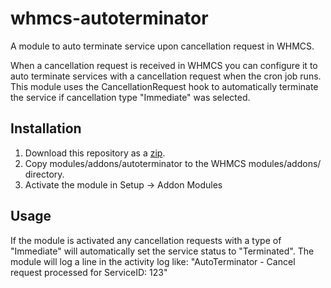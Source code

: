 # whmcs-autoterminator
A module to auto terminate service upon cancellation request in WHMCS.

When a cancellation request is received in WHMCS you can configure it to auto terminate services with a cancellation request when the cron job runs.  This module uses the CancellationRequest hook to automatically terminate the service if cancellation type "Immediate" was selected.

## Installation
1. Download this repository as a [zip](https://github.com/patrickhampson/whmcs-autoterminator/archive/master.zip).
2. Copy modules/addons/autoterminator to the WHMCS modules/addons/ directory.
3. Activate the module in Setup -> Addon Modules

## Usage
If the module is activated any cancellation requests with a type of "Immediate" will automatically set the service status to "Terminated".  The module will log a line in the activity log like: "AutoTerminator - Cancel request processed for ServiceID: 123"
